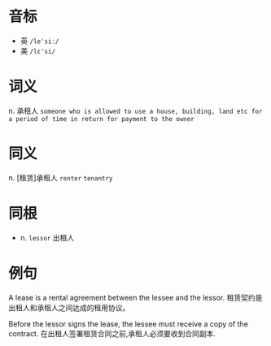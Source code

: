 # 音标

- 英 `/le'siː/`
- 美 `/lɛ'si/`

# 词义

n. 承租人
`someone who is allowed to use a house, building, land etc for a period of time in return for payment to the owner`

# 同义

n. [租赁]承租人
`renter` `tenantry`

# 同根

- n. `lessor` 出租人

# 例句

A lease is a rental agreement between the lessee and the lessor.
租赁契约是出租人和承租人之间达成的租用协议。

Before the lessor signs the lease, the lessee must receive a copy of the contract.
在出租人签署租赁合同之前,承租人必须要收到合同副本.


